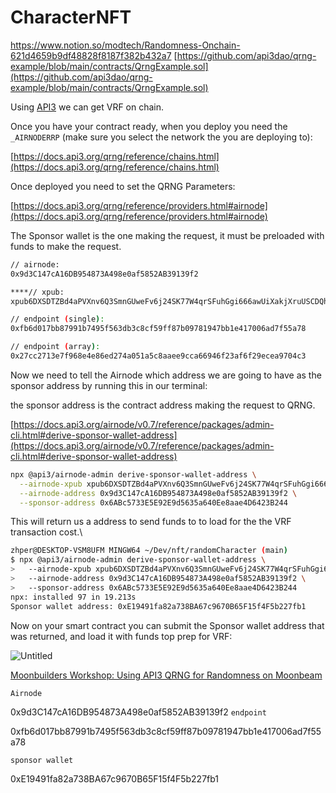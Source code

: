 # CharacterNFT
https://www.notion.so/modtech/Randomness-Onchain-621d4659b9df48828f8187f382b432a7
[https://github.com/api3dao/qrng-example/blob/main/contracts/QrngExample.sol](https://github.com/api3dao/qrng-example/blob/main/contracts/QrngExample.sol)

Using [API3](https://docs.api3.org/qrng) we can get VRF on chain.

Once you have your contract ready, when you deploy you need the `_AIRNODERRP` (make sure you select the network the you are deploying to):

[https://docs.api3.org/qrng/reference/chains.html](https://docs.api3.org/qrng/reference/chains.html)

Once deployed you need to set the QRNG Parameters:

[https://docs.api3.org/qrng/reference/providers.html#airnode](https://docs.api3.org/qrng/reference/providers.html#airnode)

The Sponsor wallet is the one making the request, it must be preloaded with funds to make the request.

```bash
// airnode:
0x9d3C147cA16DB954873A498e0af5852AB39139f2

****// xpub:
xpub6DXSDTZBd4aPVXnv6Q3SmnGUweFv6j24SK77W4qrSFuhGgi666awUiXakjXruUSCDQhhctVG7AQt67gMdaRAsDnDXv23bBRKsMWvRzo6kbf

// endpoint (single):
0xfb6d017bb87991b7495f563db3c8cf59ff87b09781947bb1e417006ad7f55a78

// endpoint (array):
0x27cc2713e7f968e4e86ed274a051a5c8aaee9cca66946f23af6f29ecea9704c3
```

Now we need to tell the Airnode which address we are going to have as the sponsor address by running this in our terminal:

the sponsor address is the contract address making the request to QRNG.

[https://docs.api3.org/airnode/v0.7/reference/packages/admin-cli.html#derive-sponsor-wallet-address](https://docs.api3.org/airnode/v0.7/reference/packages/admin-cli.html#derive-sponsor-wallet-address)

```bash
npx @api3/airnode-admin derive-sponsor-wallet-address \
  --airnode-xpub xpub6DXSDTZBd4aPVXnv6Q3SmnGUweFv6j24SK77W4qrSFuhGgi666awUiXakjXruUSCDQhhctVG7AQt67gMdaRAsDnDXv23bBRKsMWvRzo6kbf \
  --airnode-address 0x9d3C147cA16DB954873A498e0af5852AB39139f2 \
  --sponsor-address 0x6ABc5733E5E92E9d5635a640Ee8aae4D6423B244
```

This will return us a address to send funds to to load for the the VRF transaction cost.\

```bash
zhper@DESKTOP-VSM8UFM MINGW64 ~/Dev/nft/randomCharacter (main)
$ npx @api3/airnode-admin derive-sponsor-wallet-address \
>   --airnode-xpub xpub6DXSDTZBd4aPVXnv6Q3SmnGUweFv6j24SK77W4qrSFuhGgi666awUiXakjXruUSCDQhhctVG7AQt67gMdaRAsDnDXv23bBRKsMWvRzo6kbf \
>   --airnode-address 0x9d3C147cA16DB954873A498e0af5852AB39139f2 \
>   --sponsor-address 0x6ABc5733E5E92E9d5635a640Ee8aae4D6423B244
npx: installed 97 in 19.213s
Sponsor wallet address: 0xE19491fa82a738BA67c9670B65F15f4F5b227fb1
```

Now on your smart contract you can submit the Sponsor wallet address that was returned, and load it with funds top prep for VRF:

![Untitled](https://s3-us-west-2.amazonaws.com/secure.notion-static.com/e0dd1776-4fb7-4f9e-a03f-fa72e3a379c6/Untitled.png)

[Moonbuilders Workshop: Using API3 QRNG for Randomness on Moonbeam](https://www.youtube.com/watch?v=SZm1apO9Bqw)

`Airnode`

0x9d3C147cA16DB954873A498e0af5852AB39139f2
`endpoint`

0xfb6d017bb87991b7495f563db3c8cf59ff87b09781947bb1e417006ad7f55a78

`sponsor wallet`

0xE19491fa82a738BA67c9670B65F15f4F5b227fb1
